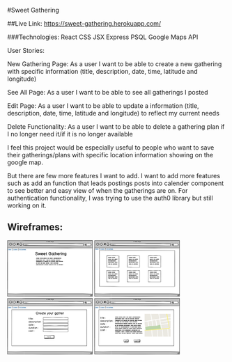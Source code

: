 #Sweet Gathering

##Live Link: https://sweet-gathering.herokuapp.com/

###Technologies:
React
CSS
JSX
Express
PSQL
Google Maps API

User Stories:

New Gathering Page: As a user I want to be able to create a new gathering with specific information (title, description, date, time, latitude and longitude)

See All Page: As a user I want to be able to see all gatherings I posted

Edit Page: As a user I want to be able to update a information (title, description, date, time, latitude and longitude) to reflect my current needs

Delete Functionality: As a user I want to be able to delete a gathering plan if I no longer need it/if it is no longer available


I feel this project would be especially useful to people who want to save their gatherings/plans with specific location information showing on the google map.

But there are few more features I want to add. I want to add more features such as add an function that leads postings posts into calender component to see better and easy view of when the gatherings are on. For authentication functionality, I was trying to use the auth0 library but still working on it.

## Wireframes:
![Homepage](./Wireframes/Homepage.png)
![Allpage](./Wireframes/Allpage.png)
![Createpage](./Wireframes/Createpage.png)
![Showpage](./Wireframes/Showpage.png)

